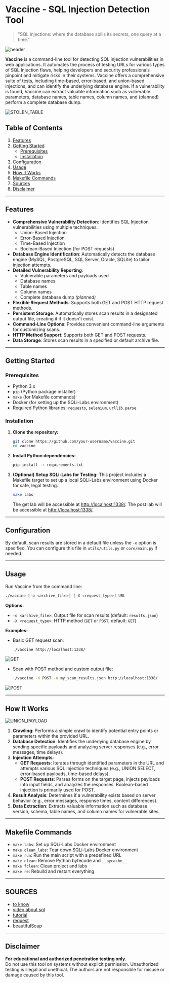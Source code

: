 # Vaccine - SQL Injection Detection Tool
> "SQL injections: where the database spills its secrets, one query at a time."

![header](https://github.com/ftTower/ftTower/blob/main/assets/Vaccine/header.png)

**Vaccine** is a command-line tool for detecting SQL injection vulnerabilities in web applications. It automates the process of testing URLs for various types of SQL Injection flaws, helping developers and security professionals pinpoint and mitigate risks in their systems. Vaccine offers a comprehensive suite of tests, including time-based, error-based, and union-based injections, and can identify the underlying database engine. If a vulnerability is found, Vaccine can extract valuable information such as vulnerable parameters, database names, table names, column names, and (planned) perform a complete database dump.


![STOLEN_TABLE](https://github.com/ftTower/ftTower/blob/main/assets/Vaccine/stolen_table.png)

## Table of Contents

1. [Features](#features)
2. [Getting Started](#getting-started)
    - [Prerequisites](#prerequisites)
    - [Installation](#installation)
3. [Configuration](#configuration)
4. [Usage](#usage)
5. [How it Works](#how-it-works)
6. [Makefile Commands](#makefile-commands)
7. [Sources](#sources)
8. [Disclaimer](#disclaimer)

---

## Features

- **Comprehensive Vulnerability Detection**: Identifies SQL Injection vulnerabilities using multiple techniques.
    - Union-Based Injection
    - Error-Based Injection
    - Time-Based Injection
    - Boolean-Based Injection (for POST requests)
- **Database Engine Identification**: Automatically detects the database engine (MySQL, PostgreSQL, SQL Server, Oracle, SQLite) to tailor injection attempts.
- **Detailed Vulnerability Reporting**:
    - Vulnerable parameters and payloads used
    - Database names
    - Table names
    - Column names
    - Complete database dump *(planned)*
- **Flexible Request Methods**: Supports both GET and POST HTTP request methods.
- **Persistent Storage**: Automatically stores scan results in a designated output file, creating it if it doesn't exist.
- **Command-Line Options**: Provides convenient command-line arguments for customizing scans.
- **HTTP Method Support**: Supports both GET and POST requests.
- **Data Storage**: Stores scan results in a specified or default archive file.

---

## Getting Started

### Prerequisites

- Python 3.x
- `pip` (Python package installer)
- `make` (for Makefile commands)
- Docker (for setting up the SQLi-Labs environment)
- Required Python libraries: `requests`, `selenium`, `urllib.parse`

### Installation

1. **Clone the repository:**
    ```bash
    git clone https://github.com/your-username/vaccine.git
    cd vaccine
    ```

2. **Install Python dependencies:**
    ```bash
    pip install -r requirements.txt
    ```

3. **(Optional) Setup SQLi-Labs for Testing:**
    This project includes a Makefile target to set up a local SQLi-Labs environment using Docker for safe, legal testing.
    ```bash
    make labs
    ```
    The get lab will be accessible at [http://localhost:1338/](http://localhost:1338/).
    The post lab will be accessible at [http://localhost:1338/](http://localhost:8080/).

---

## Configuration

By default, scan results are stored in a default file unless the `-o` option is specified. You can configure this file in `utils/utils.py` or `core/main.py` if needed.

---

## Usage

Run Vaccine from the command line:

```bash
./vaccine [-o <archive_file>] [-X <request_type>] URL
```

**Options:**
- `-o <archive_file>`: Output file for scan results (default: `results.json`)
- `-X <request_type>`: HTTP method (`GET` or `POST`, default: `GET`)

**Examples:**


- Basic GET request scan:
    ```bash
    ./vaccine http://localhost:1338/
    ```
![GET](https://github.com/ftTower/ftTower/blob/main/assets/Vaccine/get_interface.png)

- Scan with POST method and custom output file:
    ```bash
    ./vaccine -X POST -o my_scan_results.json http://localhost:1338/
    ```
![POST](https://github.com/ftTower/ftTower/blob/main/assets/Vaccine/post_interface.png)


---

## How it Works

![UNION_PAYLOAD](https://github.com/ftTower/ftTower/blob/main/assets/Vaccine/payloads.png)


1. **Crawling**: Performs a simple crawl to identify potential entry points or parameters within the provided URL.
2. **Database Detection**: Identifies the underlying database engine by sending specific payloads and analyzing server responses (e.g., error messages, time delays).
3. **Injection Attempts**:
    - **GET Requests**: Iterates through identified parameters in the URL and attempts various SQL Injection techniques (e.g., UNION SELECT, error-based payloads, time-based delays).
    - **POST Requests**: Parses forms on the target page, injects payloads into input fields, and analyzes the responses. Boolean-based injection is primarily used for POST.
4. **Result Analysis**: Determines if a vulnerability exists based on server behavior (e.g., error messages, response times, content differences).
5. **Data Extraction**: Extracts valuable information such as database version, schema, table names, and column names for vulnerable sites.

---

## Makefile Commands

- `make labs`: Set up SQLi-Labs Docker environment
- `make clean_labs`: Tear down SQLi-Labs Docker environment
- `make run`: Run the main script with a predefined URL
- `make clean`: Remove Python bytecode and `__pycache__`
- `make fclean`: Clean project and labs
- `make re`: Rebuild and restart everything

---

## SOURCES
- [to know](https://www.vaadata.com/blog/fr/injections-sql-principes-impacts-exploitations-bonnes-pratiques-securite/)
- [video about sql](https://www.vaadata.com/blog/fr/injections-sql-principes-impacts-exploitations-bonnes-pratiques-securite/)
- [tutorial](https://www.linuxsec.org/2014/03/tutorial-basic-sql-injection.html)
- [request](https://realpython.com/python-requests/#getting-started-with-pythons-requests-library)
- [beautifulSoup](https://www.scraperapi.com/blog/python-beautifulsoup-find-and-findall-methods/)

---

## Disclaimer

**For educational and authorized penetration testing only.**  
Do not use this tool on systems without explicit permission. Unauthorized testing is illegal and unethical. The authors are not responsible for misuse or damage caused by this tool.

